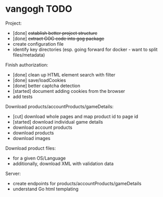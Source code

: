 # vangogh TODO

Project:
- [done] <del>establish better project structure</del>
- [done] <del>extract GOG code into gog package</del>
- create configuration file
- identify key directories (esp. going forward for docker - want to split files/metadata)

Finish authorization:
- [done] clean up HTML element search with filter
- [done] save/loadCookies
- [done] better captcha detection
- [started] document adding cookies from the browser
- add tests

Download products/accountProducts/gameDetails:
- [cut] download whole pages and map product id to page id
- [started] download individual game details
- download account products
- download products
- download images

Download product files:
- for a given OS/Language
- additionally, download XML with validation data

Server:
- create endpoints for products/accountProducts/gameDetails
- understand Go html templating